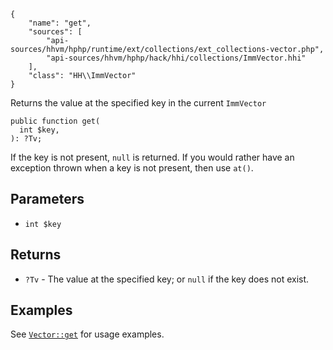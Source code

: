 ``` yamlmeta
{
    "name": "get",
    "sources": [
        "api-sources/hhvm/hphp/runtime/ext/collections/ext_collections-vector.php",
        "api-sources/hhvm/hphp/hack/hhi/collections/ImmVector.hhi"
    ],
    "class": "HH\\ImmVector"
}
```




Returns the value at the specified key in the current ` ImmVector `




``` Hack
public function get(
  int $key,
): ?Tv;
```




If the key is not present, ` null ` is returned. If you would rather have an
exception thrown when a key is not present, then use `` at() ``.




## Parameters




+ ` int $key `




## Returns




* ` ?Tv ` - The value at the specified key; or `` null `` if the key does not
  exist.




## Examples




See [` Vector::get `](</hack/reference/class/Vector/get/#examples>) for usage examples.
<!-- HHAPIDOC -->
